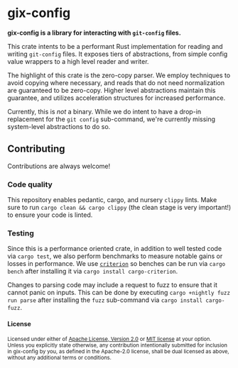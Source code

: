 # gix-config

**gix-config is a library for interacting with `git-config` files.**

This crate intents to be a performant Rust implementation for reading and
writing `git-config` files. It exposes tiers of abstractions, from simple
config value wrappers to a high level reader and writer.

The highlight of this crate is the zero-copy parser. We employ techniques to
avoid copying where necessary, and reads that do not need normalization are
guaranteed to be zero-copy. Higher level abstractions maintain this guarantee,
and utilizes acceleration structures for increased performance.

Currently, this is _not_ a binary. While we do intent to have a drop-in
replacement for the `git config` sub-command, we're currently missing
system-level abstractions to do so.

## Contributing

Contributions are always welcome!

### Code quality

This repository enables pedantic, cargo, and nursery `clippy` lints. Make sure
to run `cargo clean && cargo clippy` (the clean stage is very important!) to
ensure your code is linted.

### Testing

Since this is a performance oriented crate, in addition to well tested code via
`cargo test`, we also perform benchmarks to measure notable gains or losses in
performance. We use [`criterion`] so benches can be run via `cargo bench` after
installing it via `cargo install cargo-criterion`.

Changes to parsing code may include a request to fuzz to ensure that it cannot
panic on inputs. This can be done by executing `cargo +nightly fuzz run parse` after
installing the `fuzz` sub-command via `cargo install cargo-fuzz`.

#### License

<sup>
Licensed under either of <a href="LICENSE-APACHE">Apache License, Version
2.0</a> or <a href="LICENSE-MIT">MIT license</a> at your option.
</sup>

<br>

<sub>
Unless you explicitly state otherwise, any contribution intentionally submitted
for inclusion in gix-config by you, as defined in the Apache-2.0 license, shall
be dual licensed as above, without any additional terms or conditions.
</sub>

[`criterion`]: https://github.com/bheisler/criterion.rs
